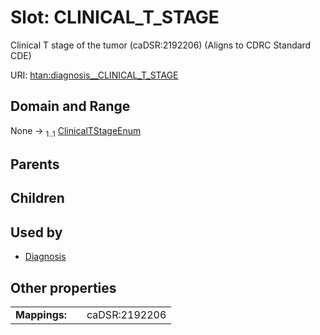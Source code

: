 
# Slot: CLINICAL_T_STAGE

Clinical T stage of the tumor (caDSR:2192206) (Aligns to CDRC Standard CDE)

URI: [htan:diagnosis__CLINICAL_T_STAGE](https://w3id.org/htan/diagnosis__CLINICAL_T_STAGE)


## Domain and Range

None &#8594;  <sub>1..1</sub> [ClinicalTStageEnum](ClinicalTStageEnum.md)

## Parents


## Children


## Used by

 * [Diagnosis](Diagnosis.md)

## Other properties

|  |  |  |
| --- | --- | --- |
| **Mappings:** | | caDSR:2192206 |